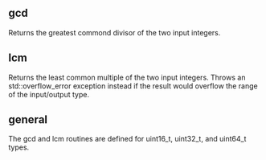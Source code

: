 ## gcd

Returns the greatest commond divisor of the two input integers.

## lcm

Returns the least common multiple of the two input integers. Throws an std::overflow_error exception instead if the result would overflow the range of the input/output type.

## general

The gcd and lcm routines are defined for uint16_t, uint32_t, and uint64_t types.
